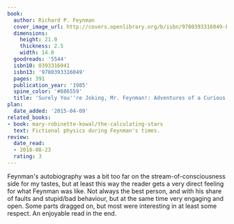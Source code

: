 ```yaml
---
book:
  author: Richard P. Feynman
  cover_image_url: http://covers.openlibrary.org/b/isbn/9780393316049-L.jpg
  dimensions:
    height: 21.0
    thickness: 2.5
    width: 14.0
  goodreads: '5544'
  isbn10: 0393316041
  isbn13: '9780393316049'
  pages: 391
  publication_year: '1985'
  spine_color: '#886559'
  title: 'Surely You''re Joking, Mr. Feynman!: Adventures of a Curious Character'
plan:
  date_added: '2015-04-09'
related_books:
- book: mary-robinette-kowal/the-calculating-stars
  text: Fictional physics during Feynman's times.
review:
  date_read:
  - 2018-08-23
  rating: 3
---
```


Feynman's autobiography was a bit too far on the stream-of-consciousness side for my tastes, but at least this way the
reader gets a very direct feeling for what Feynman was like. Not always the best person, and with his share of faults
and stupid/bad behaviour, but at the same time very engaging and open. Some parts dragged on, but most were interesting
in at least some respect. An enjoyable read in the end.

